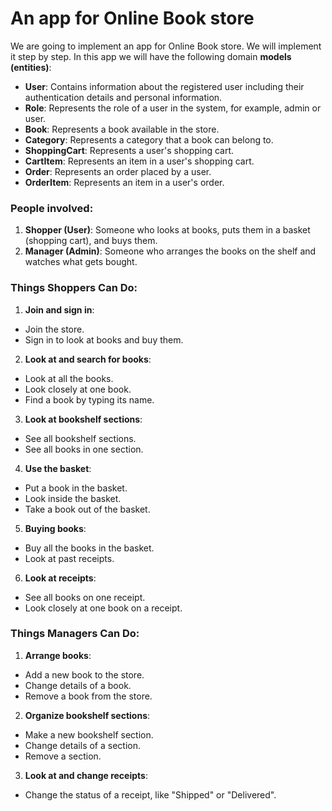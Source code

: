 # An app for Online Book store

We are going to implement an app for Online Book store. We will implement it step by step. In this app we will have the following domain **models (entities)**:

- **User**: Contains information about the registered user including their authentication details and personal information.
- **Role**: Represents the role of a user in the system, for example, admin or user.
- **Book**: Represents a book available in the store.
- **Category**: Represents a category that a book can belong to.
- **ShoppingCart**: Represents a user's shopping cart.
- **CartItem**: Represents an item in a user's shopping cart.
- **Order**: Represents an order placed by a user.
- **OrderItem**: Represents an item in a user's order.

### People involved:
1. **Shopper (User)**: Someone who looks at books, puts them in a basket (shopping cart), and buys them.
2. **Manager (Admin)**: Someone who arranges the books on the shelf and watches what gets bought.

### Things Shoppers Can Do:
1. **Join and sign in**:
- Join the store.
- Sign in to look at books and buy them.
2. **Look at and search for books**:
- Look at all the books.
- Look closely at one book.
- Find a book by typing its name.
3. **Look at bookshelf sections**:
- See all bookshelf sections.
- See all books in one section.
4. **Use the basket**:
- Put a book in the basket.
- Look inside the basket.
- Take a book out of the basket.
5. **Buying books**:
- Buy all the books in the basket.
- Look at past receipts.
6. **Look at receipts**:
- See all books on one receipt.
- Look closely at one book on a receipt.

### Things Managers Can Do:
1. **Arrange books**:
- Add a new book to the store.
- Change details of a book.
- Remove a book from the store.
2. **Organize bookshelf sections**:
- Make a new bookshelf section.
- Change details of a section.
- Remove a section.
3. **Look at and change receipts**:
- Change the status of a receipt, like "Shipped" or "Delivered".
